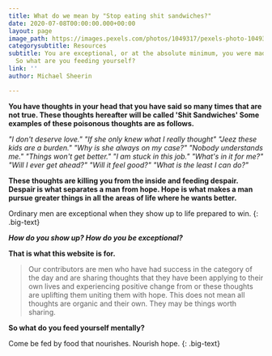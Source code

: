 ```yaml
---
title: What do we mean by "Stop eating shit sandwiches?"
date: 2020-07-08T00:00:00.000+00:00
layout: page
image_path: https://images.pexels.com/photos/1049317/pexels-photo-1049317.jpeg?auto=compress&cs=tinysrgb&dpr=2&h=750&w=1260
categorysubtitle: Resources
subtitle: You are exceptional, or at the absolute minimum, you were made to be exceptional.
  So what are you feeding yourself?
link: ''
author: Michael Sheerin

---
```

**You have thoughts in your head that you have said so many times that are not true. These thoughts hereafter will be called 'Shit Sandwiches'  Some examples of these poisonous thoughts are as follows.** <br>

_"I don't deserve love." "If she only knew what I really thought" "Jeez these kids are a burden." "Why is she always on my case?" "Nobody understands me." "Things won't get better." "I am stuck in this job." "What's in it for me?" "Will I ever get ahead?" "Will it feel good?" "What is the least I can do?"_ <br>

**These thoughts are killing you from the inside and feeding despair. Despair is what separates a man from hope. Hope is what makes a man pursue greater things in all the areas of life where he wants better.** <br>

Ordinary men are exceptional when they show up to life prepared to win. {: .big-text} <br>

**_How do you show up? How do you be exceptional?_**  <br>

**That is what this website is for.** <br>

> Our contributors are men who have had success in the category of the day and are sharing thoughts that they have been applying to their own lives and experiencing  positive change from or these thoughts are uplifting them uniting them with hope. This does not mean all thoughts are organic and their own. They may be things worth sharing. <br>

**So what do you feed yourself mentally? <br>**

Come be fed by food that nourishes. Nourish hope. {: .big-text} <br>